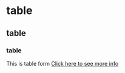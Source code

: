 # table
## table 
### table
This is table form
[Click here to see more info]("https://www.youtube.com/")
